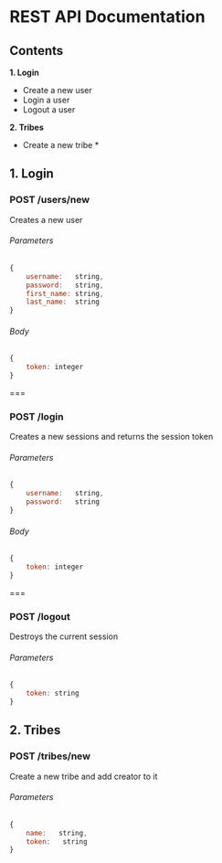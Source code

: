 # REST API Documentation

## Contents
**1. Login**
* Create a new user
* Login a user
* Logout a user

**2. Tribes**
* Create a new tribe *

## 1. Login

### POST /users/new
Creates a new user
###### Parameters
```javascript
{
    username:   string,
    password:   string,
    first_name: string,
    last_name:  string
}
```

###### Body
```javascript
{
    token: integer
}
```
===

### POST /login
Creates a new sessions and returns the session token
###### Parameters
```javascript
{
    username:   string,
    password:   string
}
```

###### Body
```javascript
{
    token: integer
}
```
===

### POST /logout
Destroys the current session
###### Parameters
```javascript
{
    token: string
}
```

## 2. Tribes

### POST /tribes/new
Create a new tribe and add creator to it
###### Parameters
```javascript
{
    name:   string,
    token:   string
}
```